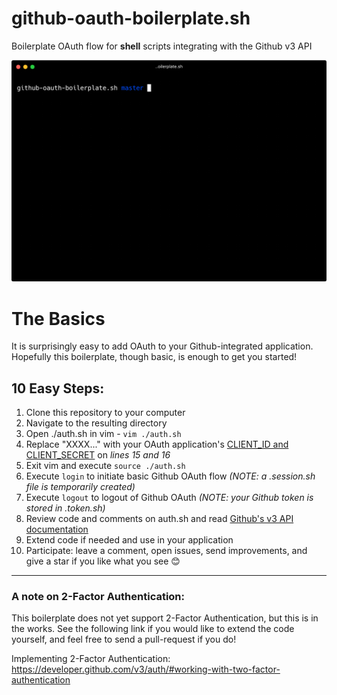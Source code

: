 # github-oauth-boilerplate.sh
Boilerplate OAuth flow for **shell** scripts integrating with the Github v3 API


![](/.media/gh_oauth_bp-demo.gif)


# The Basics

It is surprisingly easy to add OAuth to your Github-integrated application. Hopefully this boilerplate, though basic, is enough to get you started!

## 10 Easy Steps:
1) Clone this repository to your computer
2) Navigate to the resulting directory
3) Open ./auth.sh in vim - `vim ./auth.sh`
4) Replace "XXXX..." with your OAuth application's [CLIENT_ID and CLIENT_SECRET](https://developer.github.com/v3/guides/basics-of-authentication/#registering-your-app) on *lines 15 and 16*
5) Exit vim and execute `source ./auth.sh`
6) Execute `login` to initiate basic Github OAuth flow *(NOTE: a .session.sh file is temporarily created)*
7) Execute `logout` to logout of Github OAuth *(NOTE: your Github token is stored in .token.sh)*
8) Review code and comments on auth.sh and read [Github's v3 API documentation](https://developer.github.com/v3/)
9) Extend code if needed and use in your application
10) Participate: leave a comment, open issues, send improvements, and give a star if you like what you see :blush:

---

### A note on 2-Factor Authentication:
This boilerplate does not yet support 2-Factor Authentication, but this is in the works. See the following link if you would like to extend the code yourself, and feel free to send a pull-request if you do!

Implementing 2-Factor Authentication: https://developer.github.com/v3/auth/#working-with-two-factor-authentication
